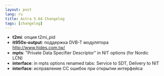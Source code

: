 ```yaml
---
layout: post
lang: ru
title: Astra 5.64 Changelog
tags: [changelog]
---
```


- **t2mi**: опция t2mi_pid
- **it950x-output**: поддержка DVB-T модулятора http://www.hides.com.tw/
- **mpts**: "Private Data Specifier Descriptor" in NIT options (for Nordic LCN)
- **interface**: in mpts options renamed tabs: Service to SDT, Delivery to NIT
- **interface**: исправление CC ошибок при открытии интерфейса
